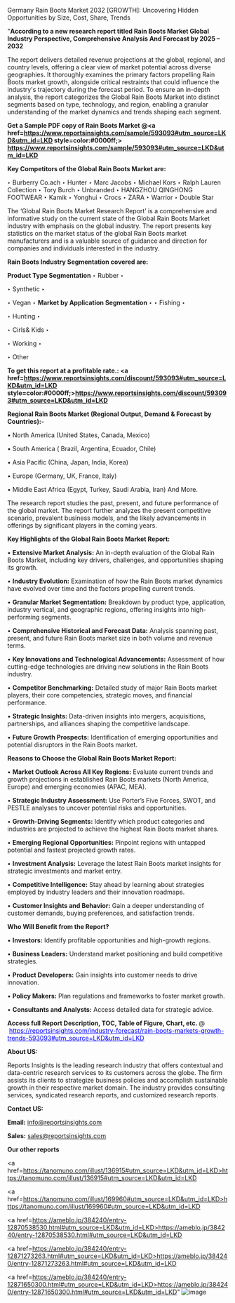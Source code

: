 Germany Rain Boots Market 2032 [GROWTH]: Uncovering Hidden Opportunities by Size, Cost, Share, Trends

"<strong>According to a new research report titled Rain Boots Market Global Industry Perspective, Comprehensive Analysis And Forecast by 2025 – 2032</strong>

The report delivers detailed revenue projections at the global, regional, and country levels, offering a clear view of market potential across diverse geographies. It thoroughly examines the primary factors propelling Rain Boots market growth, alongside critical restraints that could influence the industry's trajectory during the forecast period. To ensure an in-depth analysis, the report categorizes the Global Rain Boots Market into distinct segments based on type, technology, and region, enabling a granular understanding of the market dynamics and trends shaping each segment.

<strong>Get a Sample PDF copy of Rain Boots Market </strong><strong>@<a href=https://www.reportsinsights.com/sample/593093#utm_source=LKD&utm_id=LKD style=color:#0000ff;> https://www.reportsinsights.com/sample/593093#utm_source=LKD&utm_id=LKD</a></strong></font>

<strong>Key Competitors of the Global Rain Boots Market are:</strong>

‣ Burberry Co.ach
‣ Hunter
‣ Marc Jacobs
‣ Michael Kors
‣ Ralph Lauren Collection
‣ Tory Burch
‣ Unbranded
‣ HANGZHOU QINGHONG FOOTWEAR
‣ Kamik
‣ Yonghui
‣ Crocs
‣ ZARA
‣ Warrior
‣ Double Star

The ‘Global Rain Boots Market Research Report’ is a comprehensive and informative study on the current state of the Global Rain Boots Market industry with emphasis on the global industry. The report presents key statistics on the market status of the global Rain Boots market manufacturers and is a valuable source of guidance and direction for companies and individuals interested in the industry.

<strong>Rain Boots Industry Segmentation covered are:</strong>

<strong>Product Type Segmentation</strong>
‣
Rubber
‣ 

‣ Synthetic
‣ 

‣ Vegan
‣ 
<strong>Market by Application Segmentation</strong>
‣
‣  Fishing
‣ 

‣ Hunting
‣ 

‣ Cirls& Kids
‣ 

‣ Working
‣ 

‣ Other

<strong>To get this report at a profitable rate.: <a href=https://www.reportsinsights.com/discount/593093#utm_source=LKD&utm_id=LKD style=color:#0000ff;>https://www.reportsinsights.com/discount/593093#utm_source=LKD&utm_id=LKD</a></strong></font>

<strong>Regional Rain Boots Market (Regional Output, Demand &amp; Forecast by Countries):-</strong>

• North America (United States, Canada, Mexico)

• South America ( Brazil, Argentina, Ecuador, Chile)

• Asia Pacific (China, Japan, India, Korea)

• Europe (Germany, UK, France, Italy)

• Middle East Africa (Egypt, Turkey, Saudi Arabia, Iran) And More.

The research report studies the past, present, and future performance of the global market. The report further analyzes the present competitive scenario, prevalent business models, and the likely advancements in offerings by significant players in the coming years.

<strong>Key Highlights of the Global Rain Boots Market Report:</strong>

• <strong>Extensive Market Analysis:</strong> An in-depth evaluation of the Global Rain Boots Market, including key drivers, challenges, and opportunities shaping its growth.

• <strong>Industry Evolution:</strong> Examination of how the Rain Boots market dynamics have evolved over time and the factors propelling current trends.

• <strong>Granular Market Segmentation:</strong> Breakdown by product type, application, industry vertical, and geographic regions, offering insights into high-performing segments.

• <strong>Comprehensive Historical and Forecast Data:</strong> Analysis spanning past, present, and future Rain Boots market size in both volume and revenue terms.

• <strong>Key Innovations and Technological Advancements:</strong> Assessment of how cutting-edge technologies are driving new solutions in the Rain Boots industry.

• <strong>Competitor Benchmarking:</strong> Detailed study of major Rain Boots market players, their core competencies, strategic moves, and financial performance.

• <strong>Strategic Insights:</strong> Data-driven insights into mergers, acquisitions, partnerships, and alliances shaping the competitive landscape.

• <strong>Future Growth Prospects:</strong> Identification of emerging opportunities and potential disruptors in the Rain Boots market.

<strong>Reasons to Choose the Global Rain Boots Market Report:</strong>

• <strong>Market Outlook Across All Key Regions:</strong> Evaluate current trends and growth projections in established Rain Boots markets (North America, Europe) and emerging economies (APAC, MEA).

• <strong>Strategic Industry Assessment:</strong> Use Porter’s Five Forces, SWOT, and PESTLE analyses to uncover potential risks and opportunities.

• <strong>Growth-Driving Segments:</strong> Identify which product categories and industries are projected to achieve the highest Rain Boots market shares.

• <strong>Emerging Regional Opportunities:</strong> Pinpoint regions with untapped potential and fastest projected growth rates.

• <strong>Investment Analysis:</strong> Leverage the latest Rain Boots market insights for strategic investments and market entry.

• <strong>Competitive Intelligence:</strong> Stay ahead by learning about strategies employed by industry leaders and their innovation roadmaps.

• <strong>Customer Insights and Behavior:</strong> Gain a deeper understanding of customer demands, buying preferences, and satisfaction trends.

<strong>Who Will Benefit from the Report?</strong>

• <strong>Investors:</strong> Identify profitable opportunities and high-growth regions.

• <strong>Business Leaders:</strong> Understand market positioning and build competitive strategies.

• <strong>Product Developers:</strong> Gain insights into customer needs to drive innovation.

• <strong>Policy Makers:</strong> Plan regulations and frameworks to foster market growth.

• <strong>Consultants and Analysts:</strong> Access detailed data for strategic advice.
</ul>
<strong>Access full Report Description, TOC, Table of Figure, Chart, etc. </strong>@  <a href=https://reportsinsights.com/industry-forecast/rain-boots-markets-growth-trends-593093#utm_source=LKD&utm_id=LKD style=color:#0000ff;>https://reportsinsights.com/industry-forecast/rain-boots-markets-growth-trends-593093#utm_source=LKD&utm_id=LKD</a></font>

<strong><strong>About US</strong>:</strong>

Reports Insights is the leading research industry that offers contextual and data-centric research services to its customers across the globe. The firm assists its clients to strategize business policies and accomplish sustainable growth in their respective market domain. The industry provides consulting services, syndicated research reports, and customized research reports.

<strong>Contact US:</strong>

<p class=""""><b>Email:</b> <a href=mailto:info@reportsinsights.com>info@reportsinsights.com</a></p>
<p class=""""><b>Sales:</b> <a href=mailto:sales@reportsinsights.com>sales@reportsinsights.com</a></p>

<strong>Our other reports</strong>

<a href=https://tanomuno.com/illust/136915#utm_source=LKD&utm_id=LKD>https://tanomuno.com/illust/136915#utm_source=LKD&utm_id=LKD</a>

<a href=https://tanomuno.com/illust/169960#utm_source=LKD&utm_id=LKD>https://tanomuno.com/illust/169960#utm_source=LKD&utm_id=LKD</a>

<a href=https://ameblo.jp/384240/entry-12870538530.html#utm_source=LKD&utm_id=LKD>https://ameblo.jp/384240/entry-12870538530.html#utm_source=LKD&utm_id=LKD</a>

<a href=https://ameblo.jp/384240/entry-12871273263.html#utm_source=LKD&utm_id=LKD>https://ameblo.jp/384240/entry-12871273263.html#utm_source=LKD&utm_id=LKD</a>

<a href=https://ameblo.jp/384240/entry-12871650300.html#utm_source=LKD&utm_id=LKD>https://ameblo.jp/384240/entry-12871650300.html#utm_source=LKD&utm_id=LKD</a>"
![image](https://github.com/user-attachments/assets/cf2ddfbf-5dd6-4208-ac7c-fafef715c22c)
